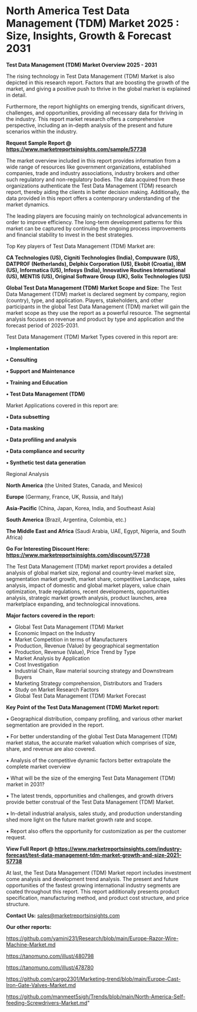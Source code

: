 # North America Test Data Management (TDM) Market 2025 : Size, Insights, Growth & Forecast 2031

<Strong> Test Data Management (TDM) Market Overview 2025 - 2031</strong>

The rising technology in Test Data Management (TDM) Market is also depicted in this research report. Factors that are boosting the growth of the market, and giving a positive push to thrive in the global market is explained in detail.

Furthermore, the report highlights on emerging trends, significant drivers, challenges, and opportunities, providing all necessary data for thriving in the industry. This report market research offers a comprehensive perspective, including an in-depth analysis of the present and future scenarios within the industry.

<strong>Request Sample Report @ <a href=https://www.marketreportsinsights.com/sample/57738>https://www.marketreportsinsights.com/sample/57738</a></strong>

The market overview included in this report provides information from a wide range of resources like government organizations, established companies, trade and industry associations, industry brokers and other such regulatory and non-regulatory bodies. The data acquired from these organizations authenticate the Test Data Management (TDM) research report, thereby aiding the clients in better decision making. Additionally, the data provided in this report offers a contemporary understanding of the market dynamics.

The leading players are focusing mainly on technological advancements in order to improve efficiency. The long-term development patterns for this market can be captured by continuing the ongoing process improvements and financial stability to invest in the best strategies.

Top Key players of Test Data Management (TDM) Market are:

<strong>CA Technologies (US), Cigniti Technologies (India), Compuware (US), DATPROF (Netherlands), Delphix Corporation (US), Ekobit (Croatia), IBM (US), Informatica (US), Infosys (India), Innovative Routines International (US), MENTIS (US), Original Software Group (UK), Solix Technologies (US)</strong>

<strong><b>Global Test Data Management (TDM) Market Scope and Size:</b></strong>
The Test Data Management (TDM) market is declared segment by company, region (country), type, and application. Players, stakeholders, and other participants in the global Test Data Management (TDM) market will gain the market scope as they use the report as a powerful resource. The segmental analysis focuses on revenue and product by type and application and the forecast period of 2025-2031.

Test Data Management (TDM) Market Types covered in this report are:

<strong>• Implementation

• Consulting

• Support and Maintenance

• Training and Education

• Test Data Management (TDM)</strong>

Market Applications covered in this report are:

<strong>• Data subsetting

• Data masking

• Data profiling and analysis

• Data compliance and security

• Synthetic test data generation</strong> 

Regional Analysis

<strong>North America</strong> (the United States, Canada, and Mexico)

<strong>Europe</strong> (Germany, France, UK, Russia, and Italy)

<strong>Asia-Pacific</strong> (China, Japan, Korea, India, and Southeast Asia)

<strong>South America</strong> (Brazil, Argentina, Colombia, etc.)

<strong>The Middle East and Africa</strong> (Saudi Arabia, UAE, Egypt, Nigeria, and South Africa)

<strong>Go For Interesting Discount Here: <a href=https://www.marketreportsinsights.com/discount/57738>https://www.marketreportsinsights.com/discount/57738</a></strong>

The Test Data Management (TDM) market report provides a detailed analysis of global market size, regional and country-level market size, segmentation market growth, market share, competitive Landscape, sales analysis, impact of domestic and global market players, value chain optimization, trade regulations, recent developments, opportunities analysis, strategic market growth analysis, product launches, area marketplace expanding, and technological innovations.

<strong><b>Major factors covered in the report:</b></strong>
<ul>
  <li>Global Test Data Management (TDM) Market </li>
  <li>Economic Impact on the Industry</li>
  <li>Market Competition in terms of Manufacturers</li>
  <li>Production, Revenue (Value) by geographical segmentation</li>
  <li>Production, Revenue (Value), Price Trend by Type</li>
  <li>Market Analysis by Application</li>
  <li>Cost Investigation</li>
  <li>Industrial Chain, Raw material sourcing strategy and Downstream Buyers</li>
  <li>Marketing Strategy comprehension, Distributors and Traders</li>
  <li>Study on Market Research Factors</li>
  <li>Global Test Data Management (TDM) Market Forecast</li>
</ul>

<strong><b>Key Point of the Test Data Management (TDM) Market report:</b></strong>

• Geographical distribution, company profiling, and various other market segmentation are provided in the report.

• For better understanding of the global Test Data Management (TDM) market status, the accurate market valuation which comprises of size, share, and revenue are also covered.

• Analysis of the competitive dynamic factors better extrapolate the complete market overview

• What will be the size of the emerging Test Data Management (TDM) market in 2031?

• The latest trends, opportunities and challenges, and growth drivers provide better construal of the Test Data Management (TDM) Market.

• In-detail industrial analysis, sales study, and production understanding shed more light on the future market growth rate and scope.

• Report also offers the opportunity for customization as per the customer request.

<strong><b>View Full Report @ <a href=https://www.marketreportsinsights.com/industry-forecast/test-data-management-tdm-market-growth-and-size-2021-57738>https://www.marketreportsinsights.com/industry-forecast/test-data-management-tdm-market-growth-and-size-2021-57738</a></b></strong>


At last, the Test Data Management (TDM) Market report includes investment come analysis and development trend analysis. The present and future opportunities of the fastest growing international industry segments are coated throughout this report. This report additionally presents product specification, manufacturing method, and product cost structure, and price structure.

<strong>Contact Us:</strong>
sales@marketreportsinsights.com

<strong>Our other reports:</strong>

<a href=https://github.com/yamini231/Research/blob/main/Europe-Razor-Wire-Machine-Market.md>https://github.com/yamini231/Research/blob/main/Europe-Razor-Wire-Machine-Market.md</a>

<a href=https://tanomuno.com/illust/480798>https://tanomuno.com/illust/480798</a>

<a href=https://tanomuno.com/illust/478780>https://tanomuno.com/illust/478780</a>

<a href=https://github.com/cargo2301/Marketing-trend/blob/main/Europe-Cast-Iron-Gate-Valves-Market.md>https://github.com/cargo2301/Marketing-trend/blob/main/Europe-Cast-Iron-Gate-Valves-Market.md</a>

<a href=https://github.com/manmeet5sigh/Trends/blob/main/North-America-Self-feeding-Screwdrivers-Market.md>https://github.com/manmeet5sigh/Trends/blob/main/North-America-Self-feeding-Screwdrivers-Market.md</a>"
